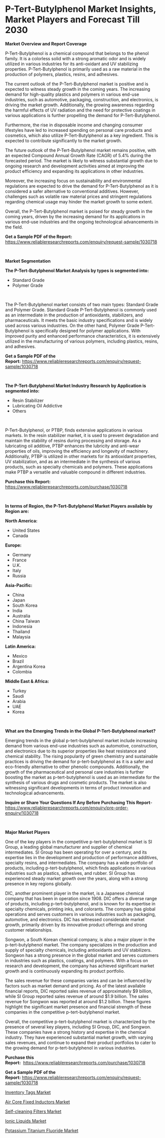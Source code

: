 <p><h1>P-Tert-Butylphenol Market Insights, Market Players and Forecast Till 2030</h1></p><p><strong>Market Overview and Report Coverage</strong></p>
<p><p>P-Tert-Butylphenol is a chemical compound that belongs to the phenol family. It is a colorless solid with a strong aromatic odor and is widely utilized in various industries for its anti-oxidant and UV stabilizing properties. P-Tert-Butylphenol is primarily used as a raw material in the production of polymers, plastics, resins, and adhesives.</p><p>The current outlook of the P-Tert-Butylphenol market is positive and is expected to witness steady growth in the coming years. The increasing demand for high-quality plastics and polymers in various end-use industries, such as automotive, packaging, construction, and electronics, is driving the market growth. Additionally, the growing awareness regarding the harmful effects of UV radiation and the need for protective coatings in various applications is further propelling the demand for P-Tert-Butylphenol.</p><p>Furthermore, the rise in disposable income and changing consumer lifestyles have led to increased spending on personal care products and cosmetics, which also utilize P-Tert-Butylphenol as a key ingredient. This is expected to contribute significantly to the market growth.</p><p>The future outlook of the P-Tert-Butylphenol market remains positive, with an expected Compound Annual Growth Rate (CAGR) of 5.4% during the forecasted period. The market is likely to witness substantial growth due to ongoing research and development activities aimed at improving the product efficiency and expanding its applications in other industries.</p><p>Moreover, the increasing focus on sustainability and environmental regulations are expected to drive the demand for P-Tert-Butylphenol as it is considered a safer alternative to conventional additives. However, challenges such as volatile raw material prices and stringent regulations regarding chemical usage may hinder the market growth to some extent.</p><p>Overall, the P-Tert-Butylphenol market is poised for steady growth in the coming years, driven by the increasing demand for its applications in various end-use industries and the ongoing technological advancements in the field.</p></p>
<p><strong>Get a Sample PDF of the Report:</strong> <a href="https://www.reliableresearchreports.com/enquiry/request-sample/1030718">https://www.reliableresearchreports.com/enquiry/request-sample/1030718</a></p>
<p>&nbsp;</p>
<p><strong>Market Segmentation</strong></p>
<p><strong>The P-Tert-Butylphenol Market Analysis by types is segmented into:</strong></p>
<p><ul><li>Standard Grade</li><li>Polymer Grade</li></ul></p>
<p>&nbsp;</p>
<p><p>The P-Tert-Butylphenol market consists of two main types: Standard Grade and Polymer Grade. Standard Grade P-Tert-Butylphenol is commonly used as an intermediate in the production of antioxidants, stabilizers, and pharmaceuticals. It meets the basic industry specifications and is widely used across various industries. On the other hand, Polymer Grade P-Tert-Butylphenol is specifically designed for polymer applications. With improved purity and enhanced performance characteristics, it is extensively utilized in the manufacturing of various polymers, including plastics, resins, and adhesives.</p></p>
<p><strong>Get a Sample PDF of the Report:</strong>&nbsp;<a href="https://www.reliableresearchreports.com/enquiry/request-sample/1030718">https://www.reliableresearchreports.com/enquiry/request-sample/1030718</a></p>
<p>&nbsp;</p>
<p><strong>The P-Tert-Butylphenol Market Industry Research by Application is segmented into:</strong></p>
<p><ul><li>Resin Stabilizer</li><li>Lubricating Oil Addictive</li><li>Others</li></ul></p>
<p>&nbsp;</p>
<p><p>P-Tert-Butylphenol, or PTBP, finds extensive applications in various markets. In the resin stabilizer market, it is used to prevent degradation and maintain the stability of resins during processing and storage. As a lubricating oil additive, PTBP enhances the lubricity and anti-wear properties of oils, improving the efficiency and longevity of machinery. Additionally, PTBP is utilized in other markets for its antioxidant properties, UV stabilization, and as an intermediate in the synthesis of various products, such as specialty chemicals and polymers. These applications make PTBP a versatile and valuable compound in different industries.</p></p>
<p><strong>Purchase this Report:</strong>&nbsp; <a href="https://www.reliableresearchreports.com/purchase/1030718">https://www.reliableresearchreports.com/purchase/1030718</a></p>
<p>&nbsp;</p>
<p><strong>In terms of Region, the P-Tert-Butylphenol Market Players available by Region are:</strong></p>
<p>
    <p> <strong> North America: </strong>
        <ul>
            <li>United States</li>
            <li>Canada</li>
        </ul>
        </p> 
    <p> <strong> Europe: </strong>
        <ul>
            <li>Germany</li>
            <li>France</li>
            <li>U.K.</li>
            <li>Italy</li>
            <li>Russia</li>
        </ul>
        </p> 
    <p> <strong> Asia-Pacific: </strong>
        <ul>
            <li>China</li>
            <li>Japan</li>
            <li>South Korea</li>
            <li>India</li>
            <li>Australia</li>
            <li>China Taiwan</li>
            <li>Indonesia</li>
            <li>Thailand</li>
            <li>Malaysia</li>
        </ul>
        </p> 
    <p> <strong> Latin America: </strong>
        <ul>
            <li>Mexico</li>
            <li>Brazil</li>
            <li>Argentina Korea</li>
            <li>Colombia</li>
        </ul>
        </p> 
    <p> <strong> Middle East & Africa: </strong>
        <ul>
            <li>Turkey</li>
            <li>Saudi</li>
            <li>Arabia</li>
            <li>UAE</li>
            <li>Korea</li>
        </ul>
    </p>
    </p>
<p>&nbsp;</p>
<p><strong>What are the Emerging Trends in the Global P-Tert-Butylphenol market?</strong></p>
<p><p>Emerging trends in the global p-tert-butylphenol market include increasing demand from various end-use industries such as automotive, construction, and electronics due to its superior properties like heat resistance and chemical stability. The rising popularity of green chemistry and sustainable practices is driving the demand for p-tert-butylphenol as it is a safer and eco-friendly alternative to other phenolic compounds. Additionally, the growth of the pharmaceutical and personal care industries is further boosting the market as p-tert-butylphenol is used as an intermediate for the synthesis of various drugs and cosmetic products. The market is also witnessing significant developments in terms of product innovation and technological advancements.</p></p>
<p><strong>Inquire or Share Your Questions If Any Before Purchasing This Report</strong>- <a href="https://www.reliableresearchreports.com/enquiry/pre-order-enquiry/1030718">https://www.reliableresearchreports.com/enquiry/pre-order-enquiry/1030718</a></p>
<p>&nbsp;</p>
<p><strong>Major Market Players</strong></p>
<p><p>One of the key players in the competitive p-tert-butylphenol market is SI Group, a leading global manufacturer and supplier of chemical intermediates. SI Group has been operating for over a century, and its expertise lies in the development and production of performance additives, specialty resins, and intermediates. The company has a wide portfolio of products, including p-tert-butylphenol, which finds applications in various industries such as plastics, adhesives, and rubber. SI Group has experienced steady market growth over the years, along with a strong presence in key regions globally.</p><p>DIC, another prominent player in the market, is a Japanese chemical company that has been in operation since 1908. DIC offers a diverse range of products, including p-tert-butylphenol, and is known for its expertise in specialty chemicals, printing inks, and colorants. The company has global operations and serves customers in various industries such as packaging, automotive, and electronics. DIC has witnessed considerable market growth, primarily driven by its innovative product offerings and strong customer relationships.</p><p>Songwon, a South Korean chemical company, is also a major player in the p-tert-butylphenol market. The company specializes in the production and supply of specialty chemicals, including antioxidants and UV stabilizers. Songwon has a strong presence in the global market and serves customers in industries such as plastics, coatings, and polymers. With a focus on research and development, the company has achieved significant market growth and is continuously expanding its product portfolio.</p><p>The sales revenue for these companies varies and can be influenced by factors such as market demand and pricing. As of the latest available financial reports, DIC reported sales revenue of approximately $9 billion, while SI Group reported sales revenue of around $1.9 billion. The sales revenue for Songwon was reported at around $1.2 billion. These figures highlight the significant market presence and financial strength of these companies in the competitive p-tert-butylphenol market.</p><p>Overall, the competitive p-tert-butylphenol market is characterized by the presence of several key players, including SI Group, DIC, and Songwon. These companies have a strong history and expertise in the chemical industry. They have experienced substantial market growth, with varying sales revenues, and continue to expand their product portfolios to cater to the growing demand for p-tert-butylphenol in various industries.</p></p>
<p><strong>Purchase this Report:</strong>&nbsp;&nbsp;<a href="https://www.reliableresearchreports.com/purchase/1030718">https://www.reliableresearchreports.com/purchase/1030718</a></p>
<p></p>
<p><strong>Get a Sample PDF of the Report:</strong>&nbsp;<a href="https://www.reliableresearchreports.com/enquiry/request-sample/1030718">https://www.reliableresearchreports.com/enquiry/request-sample/1030718</a></p>
<p><p><a href="https://medium.com/@laneygibson1991/inventory-tags-market-size-growth-forecast-2023-2030-491f2a2337e8">Inventory Tags Market</a></p><p><a href="https://www.reportprime.com/air-core-fixed-inductors-r3042">Air Core Fixed Inductors Market</a></p><p><a href="https://issuu.com/reportprime-2/docs/self-cleaning-filters-market-size-2030.pptx?fr=xKAE9_zU1NQ">Self-cleaning Filters Market</a></p><p><a href="https://medium.com/@royalmiller09/ionic-liquids-market-size-growth-forecast-2023-2030-dc1468239b95">Ionic Liquids Market</a></p><p><a href="https://www.linkedin.com/pulse/potassium-titanium-fluoride-market-size-growth-forecast-vyb1c/">Potassium Titanium Fluoride Market</a></p></p>